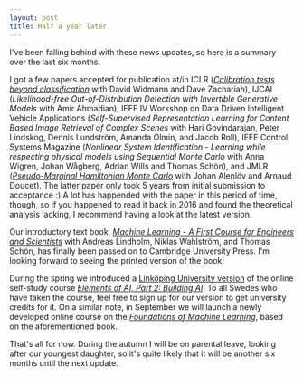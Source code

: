```yaml
---
layout: post
title: Half a year later
---
```

I've been falling behind with these news updates, so here is a summary over the last six months.

I got a few papers accepted for publication at/in
ICLR ([_Calibration tests beyond classification_](https://openreview.net/forum?id=-bxf89v3Nx) with David Widmann and Dave Zachariah),
IJCAI (_Likelihood-free Out-of-Distribution Detection with Invertible Generative Models_ with Amir Ahmadian),
IEEE IV Workshop on Data Driven Intelligent Vehicle Applications (_Self-Supervised Representation Learning for Content Based Image Retrieval of Complex Scenes_ with Hari Govindarajan, Peter Lindskog, Dennis Lundström, Amanda Olmin, and Jacob Roll),
IEEE Control Systems Magazine (_Nonlinear System Identification - Learning while respecting physical models using Sequential Monte Carlo_ with Anna Wigren, Johan Wågberg, Adrian Wills and Thomas Schön),
and
JMLR ([_Pseudo-Marginal Hamiltonian Monte Carlo_](https://arxiv.org/abs/1607.02516) with Johan Alenlöv and Arnaud Doucet). The latter paper only took 5 years from initial submission to acceptance :) A lot has happended with the paper in this period of time, though, so if you happened to read it back in 2016 and found the theoretical analysis lacking, I recommend having a look at the latest version. 

Our introductory text book, [_Machine Learning - A First Course for Engineers and Scientists_](http://smlbook.org/) with Andreas Lindholm, Niklas Wahlström, and Thomas Schön, has finally been passed on to Cambridge University Press. I'm looking forward to seeing the printed version of the book!

During the spring we introduced a [Linköping University version](https://www.ida.liu.se/~ETE337/info/courseinfo.en.shtml) of the online self-study course [_Elements of AI, Part 2: Building AI_](https://buildingai.elementsofai.com/). To all Swedes who have taken the course, feel free to sign up for our version to get university credits for it. On a similar note, in September we will launch a newly developed online course on the [_Foundations of Machine Learning_](https://liu.se/studieinfo/en/kurs/ete336/ht-2021), based on the aforementioned book. 

That's all for now. During the autumn I will be on parental leave, looking after our youngest daughter, so it's quite likely that it will be another six months until the next update.





